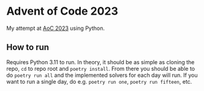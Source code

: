# Advent of Code 2023

My attempt at [AoC 2023](https://adventofcode.com/2023) using Python.

## How to run

Requires Python 3.11 to run. In theory, it should be as simple as cloning the repo, `cd` to repo
root and `poetry install`. From there you should be able to do `poetry run all` and the implemented solvers
for each day will run. If you want to run a single day, do e.g. `poetry run one`, `poetry run fifteen`, etc.
